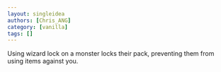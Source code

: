 ```yaml
---
layout: singleidea
authors: [Chris_ANG]
category: [vanilla]
tags: []
---
```

Using wizard lock on a monster locks their pack, preventing them from using items against you.
